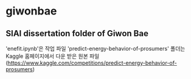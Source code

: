 # giwonbae
## SIAI dissertation folder of Giwon Bae

'enefit.ipynb'은 작업 파일
'predict-energy-behavior-of-prosumers' 폴더는 Kaggle 홈페이지에서 다운 받은 원본 파일
(https://www.kaggle.com/competitions/predict-energy-behavior-of-prosumers)